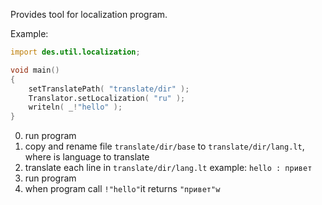 Provides tool for localization program.

Example:

```d
import des.util.localization;

void main()
{
    setTranslatePath( "translate/dir" );
    Translator.setLocalization( "ru" );
    writeln( _!"hello" );
}
```

0. run program 
0. copy and rename file `translate/dir/base` to `translate/dir/lang.lt`,
    where <lang> is language to translate
0. translate each line in `translate/dir/lang.lt`
    example:
    `hello : привет`
0. run program
0. when program call `!"hello"`it returns `"привет"w`
